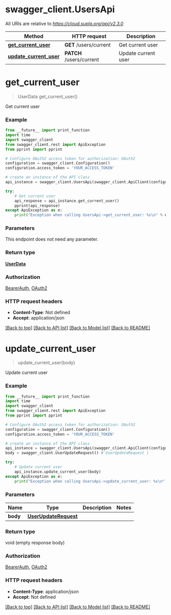 # swagger_client.UsersApi

All URIs are relative to *https://cloud.supla.org/api/v2.3.0*

Method | HTTP request | Description
------------- | ------------- | -------------
[**get_current_user**](UsersApi.md#get_current_user) | **GET** /users/current | Get current user
[**update_current_user**](UsersApi.md#update_current_user) | **PATCH** /users/current | Update current user

# **get_current_user**
> UserData get_current_user()

Get current user

### Example
```python
from __future__ import print_function
import time
import swagger_client
from swagger_client.rest import ApiException
from pprint import pprint

# Configure OAuth2 access token for authorization: OAuth2
configuration = swagger_client.Configuration()
configuration.access_token = 'YOUR_ACCESS_TOKEN'

# create an instance of the API class
api_instance = swagger_client.UsersApi(swagger_client.ApiClient(configuration))

try:
    # Get current user
    api_response = api_instance.get_current_user()
    pprint(api_response)
except ApiException as e:
    print("Exception when calling UsersApi->get_current_user: %s\n" % e)
```

### Parameters
This endpoint does not need any parameter.

### Return type

[**UserData**](UserData.md)

### Authorization

[BearerAuth](../README.md#BearerAuth), [OAuth2](../README.md#OAuth2)

### HTTP request headers

 - **Content-Type**: Not defined
 - **Accept**: application/json

[[Back to top]](#) [[Back to API list]](../README.md#documentation-for-api-endpoints) [[Back to Model list]](../README.md#documentation-for-models) [[Back to README]](../README.md)

# **update_current_user**
> update_current_user(body)

Update current user

### Example
```python
from __future__ import print_function
import time
import swagger_client
from swagger_client.rest import ApiException
from pprint import pprint

# Configure OAuth2 access token for authorization: OAuth2
configuration = swagger_client.Configuration()
configuration.access_token = 'YOUR_ACCESS_TOKEN'

# create an instance of the API class
api_instance = swagger_client.UsersApi(swagger_client.ApiClient(configuration))
body = swagger_client.UserUpdateRequest() # UserUpdateRequest | 

try:
    # Update current user
    api_instance.update_current_user(body)
except ApiException as e:
    print("Exception when calling UsersApi->update_current_user: %s\n" % e)
```

### Parameters

Name | Type | Description  | Notes
------------- | ------------- | ------------- | -------------
 **body** | [**UserUpdateRequest**](UserUpdateRequest.md)|  | 

### Return type

void (empty response body)

### Authorization

[BearerAuth](../README.md#BearerAuth), [OAuth2](../README.md#OAuth2)

### HTTP request headers

 - **Content-Type**: application/json
 - **Accept**: Not defined

[[Back to top]](#) [[Back to API list]](../README.md#documentation-for-api-endpoints) [[Back to Model list]](../README.md#documentation-for-models) [[Back to README]](../README.md)

